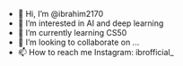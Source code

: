 - 👋 Hi, I’m @ibrahim2170
- 👀 I’m interested in AI and deep learning
- 🌱 I’m currently learning CS50
- 💞️ I’m looking to collaborate on ...
- 📫 How to reach me Instagram: ibrofficial_

<!---
ibrahim2170/ibrahim2170 is a ✨ special ✨ repository because its `README.md` (this file) appears on your GitHub profile.
You can click the Preview link to take a look at your changes.
--->
